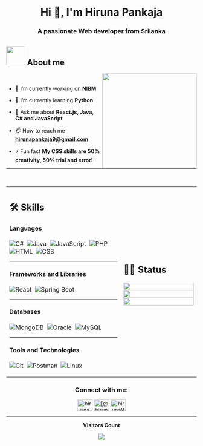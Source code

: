 <h1 align="center">Hi 👋, I'm Hiruna Pankaja</h1>
<h3 align="center">A passionate Web developer from Srilanka</h3>


## <picture><img src = "https://github.com/7oSkaaa/7oSkaaa/blob/main/Images/about_me.gif?raw=true" width = 50px></picture> About me

<picture> <img align="right" src="https://github.com/7oSkaaa/7oSkaaa/blob/main/Images/Right_Side.gif?raw=true" width = 250px></picture>

<br>

- 🔭 I’m currently working on **NIBM**

- 🌱 I’m currently learning **Python**

- 💬 Ask me about **React.js, Java, C# and JavaScript**

- 📫 How to reach me **hirunapankaja9@gmail.com**

- ⚡ Fun fact **My CSS skills are 50% creativity, 50% trial and error!**



---


</br>


<table width="100%" >

 <tr>
    <td width="60%">
     
## 🛠️ Skills

#### **Languages**

![C#](https://img.shields.io/badge/C%23-05122A?style=flat&logo=c-sharp&logoColor=239120)&nbsp;
![Java](https://img.shields.io/badge/Java-ED8B00?style=flat&logo=java&logoColor=white)&nbsp;
![JavaScript](https://img.shields.io/badge/JavaScript-F7DF1E?style=flat&logo=javascript&logoColor=black)&nbsp;
![PHP](https://img.shields.io/badge/PHP-777BB4?style=flat&logo=php&logoColor=white)&nbsp;
![HTML](https://img.shields.io/badge/HTML5-E34F26?style=flat&logo=html5&logoColor=white)&nbsp;
![CSS](https://img.shields.io/badge/CSS3-1572B6?style=flat&logo=css3&logoColor=white)&nbsp;

---

#### **Frameworks and Libraries**

![React](https://img.shields.io/badge/React-20232A?style=flat&logo=react&logoColor=61DAFB)&nbsp;
![Spring Boot](https://img.shields.io/badge/Spring_Boot-6DB33F?style=flat&logo=spring-boot&logoColor=white)&nbsp;

---

#### **Databases**

![MongoDB](https://img.shields.io/badge/MongoDB-47A248?style=flat&logo=mongodb&logoColor=white)&nbsp;
![Oracle](https://img.shields.io/badge/Oracle-F80000?style=flat&logo=oracle&logoColor=white)&nbsp;
![MySQL](https://img.shields.io/badge/MySQL-4479A1?style=flat&logo=mysql&logoColor=white)&nbsp;

---

#### **Tools and Technologies**

![Git](https://img.shields.io/badge/Git-F05032?style=flat&logo=git&logoColor=white)&nbsp;
![Postman](https://img.shields.io/badge/Postman-FF6C37?style=flat&logo=postman&logoColor=white)&nbsp;
![Linux](https://img.shields.io/badge/Linux-FCC624?style=flat&logo=linux&logoColor=black)&nbsp;


<!-- ![PyPI](https://img.shields.io/badge/pypi-3775A9?style=flat&logo=pypi&logoColor=white)&nbsp; -->


<!--#### Data Analytics 

![Numpy](https://img.shields.io/badge/Numpy-777BB4?style=flat&logo=numpy&logoColor=white)&nbsp;
![Pandas](https://img.shields.io/badge/Pandas-2C2D72?style=flat&logo=pandas&logoColor=white)&nbsp;<!-- ![Docker](https://img.shields.io/badge/Docker-2CA5E0?style=flat&logo=docker&logoColor=white)&nbsp; 
![Tableau](https://img.shields.io/badge/Tableau-E97627?style=flat&logo=Tableau&logoColor=white)&nbsp;
![Power BI](https://img.shields.io/badge/PowerBI-F2C811?style=flat&logo=Power%20BI&logoColor=white)
     -->
</td>
    <td>
  
## 📄📜 Status


<p align="center">
  <img width="100%" src="https://github-readme-stats.vercel.app/api?username=hirunaPankaja&theme=algolia&show_icons=true&bg_color=transparent&title_color=navy&text_color=black" />
 </br>
  <img width="100%" src="https://github-readme-streak-stats.herokuapp.com/?user=hirunaPankaja"/>
 </br>
  <img width="100%" src="https://github-readme-stats.vercel.app/api/top-langs/?username=hirunaPankaja&exclude_repo=Portfolio,HomePal&langs_count=7&layout=compact&bg_color=transparent" />
</p>
     
  </td>
 </tr>
</table>



<h3 align="center">Connect with me:</h3>
<p align="center">
<a href="https://fb.com/hiruna pankaja" target="blank"><img align="center" src="https://raw.githubusercontent.com/rahuldkjain/github-profile-readme-generator/master/src/images/icons/Social/facebook.svg" alt="hiruna pankaja" height="30" width="40" /></a>
<a href="https://www.hackerrank.com/@hirunapankaja9" target="https://www.hackerrank.com/profile/hirunapankaja9"><img align="center" src="https://raw.githubusercontent.com/rahuldkjain/github-profile-readme-generator/master/src/images/icons/Social/hackerrank.svg" alt="[@hirunapankaja9](https://www.hackerrank.com/profile/hirunapankaja9)" height="30" width="40" /></a>
<a href="https://www.leetcode.com/hiruna9" target="blank"><img align="center" src="https://raw.githubusercontent.com/rahuldkjain/github-profile-readme-generator/master/src/images/icons/Social/leet-code.svg" alt="hiruna9" height="30" width="40" /></a>
</p>

---

<div align="center">
 <b style = {font-weight: 600}>Visitors Count</b>

<p align="center"><img align="center" src="https://profile-counter.glitch.me/{hirunaPankaja}/count.svg" /></p> 
<br>
</div>
